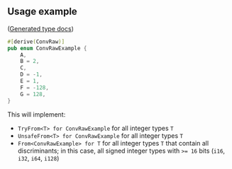 ## Usage example
([Generated type docs](https://docs.rs/proc-bitfield/latest/proc_bitfield/example/struct.ConvRawExample.html))

```rust
#[derive(ConvRaw)]
pub enum ConvRawExample {
    A,
    B = 2,
    C,
    D = -1,
    E = 1,
    F = -128,
    G = 128,
}
```

This will implement:
- `TryFrom<T> for ConvRawExample` for all integer types `T`
- `UnsafeFrom<T> for ConvRawExample` for all integer types `T`
- `From<ConvRawExample> for T` for all integer types `T` that contain all discriminants; in this
  case, all signed integer types with `>= 16` bits (`i16`, `i32`, `i64`, `i128`)
